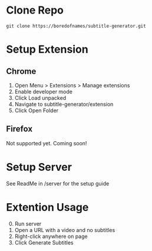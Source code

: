 # Clone Repo

```
git clone https://boredofnames/subtitle-generator.git
```

# Setup Extension

## Chrome

1. Open Menu > Extensions > Manage extensions
2. Enable developer mode
3. Click Load unpacked
4. Navigate to subtitle-generator/extension
5. Click Open Folder

## Firefox

Not supported yet. Coming soon!

# Setup Server

See ReadMe in /server for the setup guide

# Extention Usage

0. Run server
1. Open a URL with a video and no subtitles
2. Right-click anywhere on page
3. Click Generate Subtitles
